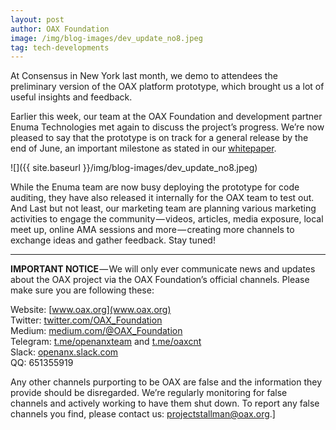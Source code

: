 ```yaml
---
layout: post
author: OAX Foundation
image: /img/blog-images/dev_update_no8.jpeg
tag: tech-developments
---
```


At Consensus in New York last month, we demo to attendees the preliminary version of the OAX platform prototype, which brought us a lot of useful insights and feedback.

Earlier this week, our team at the OAX Foundation and development partner Enuma Technologies met again to discuss the project’s progress. We’re now pleased to say that the prototype is on track for a general release by the end of June, an important milestone as stated in our [whitepaper](https://www.oax.org/assets/whitepaper/openANX_White_Paper_ENU.pdf).

![]({{ site.baseurl }}/img/blog-images/dev_update_no8.jpeg)

While the Enuma team are now busy deploying the prototype for code auditing, they have also released it internally for the OAX team to test out. And Last but not least, our marketing team are planning various marketing activities to engage the community — videos, articles, media exposure, local meet up, online AMA sessions and more — creating more channels to exchange ideas and gather feedback. Stay tuned!

---

**IMPORTANT NOTICE** — We will only ever communicate news and updates about the OAX project via the OAX Foundation’s official channels. Please make sure you are following these:

Website: [www.oax.org](www.oax.org)  
Twitter: [twitter.com/OAX_Foundation](twitter.com/OAX_Foundation)  
Medium: [medium.com/@OAX_Foundation](medium.com/@OAX_Foundation)  
Telegram: [t.me/openanxteam](t.me/openanxteam) and [t.me/oaxcnt](t.me/oaxcnt)  
Slack: [openanx.slack.com](openanx.slack.com)  
QQ: 651355919  

Any other channels purporting to be OAX are false and the information they provide should be disregarded. We’re regularly monitoring for false channels and actively working to have them shut down. To report any false channels you find, please contact us: [projectstallman@oax.org](mailto:projectstallman@oax.org).]
